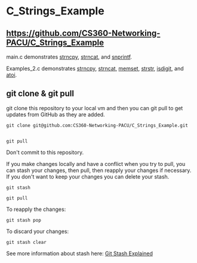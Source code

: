 # C_Strings_Example

## https://github.com/CS360-Networking-PACU/C_Strings_Example


main.c demonstrates [strncpy](https://linux.die.net/man/3/strncpy), [strncat](https://linux.die.net/man/3/strncat), and [snprintf](https://linux.die.net/man/3/snprintf).

Examples_2.c demonstrates [strncpy](https://linux.die.net/man/3/strncpy), [strncat](https://linux.die.net/man/3/strncat), [memset](https://linux.die.net/man/3/memset), [strstr](https://linux.die.net/man/3/strstr), [isdigit](https://linux.die.net/man/3/isdigit), and [atoi](https://linux.die.net/man/3/atoi).


## git clone & git pull
git clone this repository to your local vm and then you can git pull to get updates from GitHub as they are added.

```
git clone git@github.com:CS360-Networking-PACU/C_Strings_Example.git


git pull
```

Don't commit to this repository.  

If you make changes locally and have a conflict when you try to pull, you can stash your changes, then pull, then reapply your changes if necessary.  If you don't want to keep your changes you can delete your stash.


```
git stash

git pull
```

To reapply the changes:
```
git stash pop
```

To discard your changes:
```
git stash clear
```

See more information about stash here: [Git Stash Explained](https://www.freecodecamp.org/news/git-stash-explained/)
